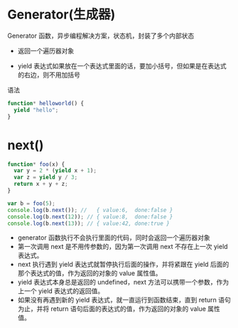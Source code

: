 # Generator(生成器)

Generator 函数，异步编程解决方案，状态机，封装了多个内部状态

- 返回一个遍历器对象

* yield 表达式如果放在一个表达式里面的话，要加小括号，但如果是在表达式的右边，则不用加括号

语法

```js
function* helloworld() {
  yield "hello";
}
```

# next()

```js
function* foo(x) {
  var y = 2 * (yield x + 1);
  var z = yield y / 3;
  return x + y + z;
}

var b = foo(5);
console.log(b.next()); //   { value:6,  done:false }
console.log(b.next(12)); // { value:8,  done:false }
console.log(b.next(13)); // { value:42, done:true }
```

- generator 函数执行不会执行里面的代码，同时会返回一个遍历器对象
- 第一次调用 next 是不用传参数的，因为第一次调用 next 不存在上一次 yield 表达式。
- next 执行遇到 yield 表达式就暂停执行后面的操作，并将紧跟在 yield 后面的那个表达式的值，作为返回的对象的 value 属性值。
- yield 表达式本身总是返回的 undefined，next 方法可以携带一个参数，作为上一个 yield 表达式的返回值。
- 如果没有再遇到新的 yield 表达式，就一直运行到函数结束，直到 return 语句为止，并将 return 语句后面的表达式的值，作为返回的对象的 value 属性值。
